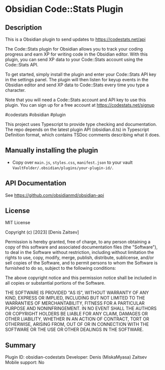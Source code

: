 # Obsidian Code::Stats Plugin

## Description

This is a Obsidian plugin to send updates to https://codestats.net/api

The Code::Stats plugin for Obsidian allows you to track your coding progress and earn XP for writing code in the Obsidian editor. With this plugin, you can send XP data to your Code::Stats account using the Code::Stats API.

To get started, simply install the plugin and enter your Code::Stats API key in the settings panel. The plugin will then listen for keyup events in the Obsidian editor and send XP data to Code::Stats every time you type a character.

Note that you will need a Code::Stats account and API key to use this plugin. You can sign up for a free account at https://codestats.net/signup

#codestats #obsidian #plugin

This project uses Typescript to provide type checking and documentation.
The repo depends on the latest plugin API (obsidian.d.ts) in Typescript Definition format, which contains TSDoc comments describing what it does.

## Manually installing the plugin

- Copy over `main.js`, `styles.css`, `manifest.json` to your vault `VaultFolder/.obsidian/plugins/your-plugin-id/`.

## API Documentation

See https://github.com/obsidianmd/obsidian-api

## License

MIT License

Copyright (c) [2023] [Denis Zaitsev]

Permission is hereby granted, free of charge, to any person obtaining a copy
of this software and associated documentation files (the "Software"), to deal
in the Software without restriction, including without limitation the rights
to use, copy, modify, merge, publish, distribute, sublicense, and/or sell
copies of the Software, and to permit persons to whom the Software is
furnished to do so, subject to the following conditions:

The above copyright notice and this permission notice shall be included in all
copies or substantial portions of the Software.

THE SOFTWARE IS PROVIDED "AS IS", WITHOUT WARRANTY OF ANY KIND, EXPRESS OR
IMPLIED, INCLUDING BUT NOT LIMITED TO THE WARRANTIES OF MERCHANTABILITY,
FITNESS FOR A PARTICULAR PURPOSE AND NONINFRINGEMENT. IN NO EVENT SHALL THE
AUTHORS OR COPYRIGHT HOLDERS BE LIABLE FOR ANY CLAIM, DAMAGES OR OTHER
LIABILITY, WHETHER IN AN ACTION OF CONTRACT, TORT OR OTHERWISE, ARISING FROM,
OUT OF OR IN CONNECTION WITH THE SOFTWARE OR THE USE OR OTHER DEALINGS IN THE
SOFTWARE.

## Summary

Plugin ID: obsidian-codestats
Developer: Denis (MiskaMyasa) Zaitsev
Mobile support: No

